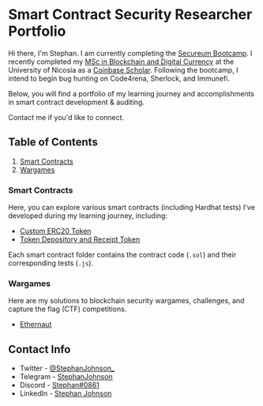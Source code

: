 # Smart Contract Security Researcher Portfolio

Hi there, I'm Stephan. I am currently completing the [Secureum Bootcamp](https://www.secureum.xyz/epoch0). I recently completed my [MSc in Blockchain and Digital Currency](https://www.unic.ac.cy/blockchain/msc-digital-currency/) at the University of Nicosia as a [Coinbase Scholar](https://www.unic.ac.cy/unic-and-coinbase-announce-awardees-of-their-scholarship-programme-for-minority-professionals/#:~:text=I%20chose%20to%20apply%20to%20the,accessibility%20of%20financial%20services). Following the bootcamp, I intend to begin bug hunting on Code4rena, Sherlock, and Immunefi.

Below, you will find a portfolio of my learning journey and accomplishments in smart contract development & auditing.

Contact me if you'd like to connect.

## Table of Contents

1. [Smart Contracts](https://github.com/johnsonstephan/smart-contract-security-researcher-portfolio/tree/main/smart-contracts)
2. [Wargames](https://github.com/johnsonstephan/smart-contract-security-researcher-portfolio/tree/main/wargames)

### Smart Contracts

Here, you can explore various smart contracts (including Hardhat tests) I've developed during my learning journey, including:

- [Custom ERC20 Token](https://github.com/johnsonstephan/smart-contract-security-researcher-portfolio/tree/main/smart-contracts/custom-erc20-token)
- [Token Depository and Receipt Token](https://github.com/johnsonstephan/smart-contract-security-researcher-portfolio/tree/main/smart-contracts/token-depository-and-receipt-token)

Each smart contract folder contains the contract code (`.sol`) and their corresponding tests (`.js`).

### Wargames

Here are my solutions to blockchain security wargames, challenges, and capture the flag (CTF) competitions.

- [Ethernaut](https://github.com/johnsonstephan/smart-contract-security-researcher-portfolio/tree/main/wargames/ethernaut)

## Contact Info

- Twitter - [@StephanJohnson\_](https://twitter.com/StephanJohnson_)
- Telegram - [StephanJohnson](https://t.me/StephanJohnson)
- Discord - [Stephan#0861](http://discordapp.com/users/809417928234762272)
- LinkedIn - [Stephan Johnson](https://www.linkedin.com/in/stephancjohnson/)
